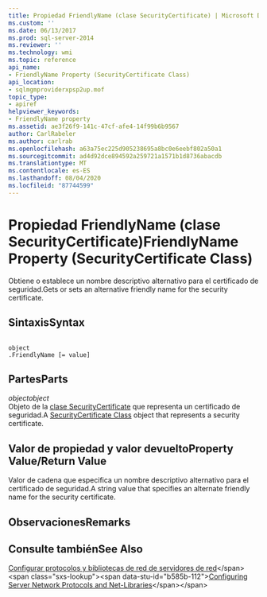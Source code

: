 ```yaml
---
title: Propiedad FriendlyName (clase SecurityCertificate) | Microsoft Docs
ms.custom: ''
ms.date: 06/13/2017
ms.prod: sql-server-2014
ms.reviewer: ''
ms.technology: wmi
ms.topic: reference
api_name:
- FriendlyName Property (SecurityCertificate Class)
api_location:
- sqlmgmproviderxpsp2up.mof
topic_type:
- apiref
helpviewer_keywords:
- FriendlyName property
ms.assetid: ae3f26f9-141c-47cf-afe4-14f99b6b9567
author: CarlRabeler
ms.author: carlrab
ms.openlocfilehash: a63a75ec225d905238695a8bc0e6eebf802a50a1
ms.sourcegitcommit: ad4d92dce894592a259721a1571b1d8736abacdb
ms.translationtype: MT
ms.contentlocale: es-ES
ms.lasthandoff: 08/04/2020
ms.locfileid: "87744599"
---
```

# <a name="friendlyname-property-securitycertificate-class"></a><span data-ttu-id="b585b-102">Propiedad FriendlyName (clase SecurityCertificate)</span><span class="sxs-lookup"><span data-stu-id="b585b-102">FriendlyName Property (SecurityCertificate Class)</span></span>
  <span data-ttu-id="b585b-103">Obtiene o establece un nombre descriptivo alternativo para el certificado de seguridad.</span><span class="sxs-lookup"><span data-stu-id="b585b-103">Gets or sets an alternative friendly name for the security certificate.</span></span>  
  
## <a name="syntax"></a><span data-ttu-id="b585b-104">Sintaxis</span><span class="sxs-lookup"><span data-stu-id="b585b-104">Syntax</span></span>  
  
```  
  
object  
.FriendlyName [= value]  
```  
  
## <a name="parts"></a><span data-ttu-id="b585b-105">Partes</span><span class="sxs-lookup"><span data-stu-id="b585b-105">Parts</span></span>  
 <span data-ttu-id="b585b-106">*object*</span><span class="sxs-lookup"><span data-stu-id="b585b-106">*object*</span></span>  
 <span data-ttu-id="b585b-107">Objeto de la [clase SecurityCertificate](securitycertificate-class.md) que representa un certificado de seguridad.</span><span class="sxs-lookup"><span data-stu-id="b585b-107">A [SecurityCertificate Class](securitycertificate-class.md) object that represents a security certificate.</span></span>  
  
## <a name="property-valuereturn-value"></a><span data-ttu-id="b585b-108">Valor de propiedad y valor devuelto</span><span class="sxs-lookup"><span data-stu-id="b585b-108">Property Value/Return Value</span></span>  
 <span data-ttu-id="b585b-109">Valor de cadena que especifica un nombre descriptivo alternativo para el certificado de seguridad.</span><span class="sxs-lookup"><span data-stu-id="b585b-109">A string value that specifies an alternate friendly name for the security certificate.</span></span>  
  
## <a name="remarks"></a><span data-ttu-id="b585b-110">Observaciones</span><span class="sxs-lookup"><span data-stu-id="b585b-110">Remarks</span></span>  
  
## <a name="see-also"></a><span data-ttu-id="b585b-111">Consulte también</span><span class="sxs-lookup"><span data-stu-id="b585b-111">See Also</span></span>  
 <span data-ttu-id="b585b-112">[Configurar protocolos y bibliotecas de red de servidores de red](https://msdn.microsoft.com/library/ms177485\(v=sql.100\).aspx)</span><span class="sxs-lookup"><span data-stu-id="b585b-112">[Configuring Server Network Protocols and Net-Libraries](https://msdn.microsoft.com/library/ms177485\(v=sql.100\).aspx)</span></span>  
  
  
